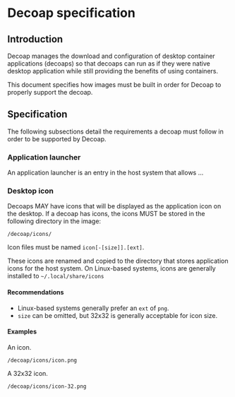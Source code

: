 # Decoap specification

## Introduction
Decoap manages the download and configuration of desktop container applications (decoaps) so that decoaps can run as if they were native desktop application while still providing the benefits of using containers.

This document specifies how images must be built in order for Decoap to properly support the decoap.

## Specification

The following subsections detail the requirements a decoap must follow in order to be supported by Decoap.

### Application launcher

An application launcher is an entry in the host system that allows ...

### Desktop icon

Decoaps MAY have icons that will be displayed as the application icon on the desktop. If a decoap has icons, the icons MUST be stored in the following directory in the image:

```text
/decoap/icons/
```

Icon files must be named `icon[-[size]].[ext]`.

These icons are renamed and copied to the directory that stores application icons for the host system. On Linux-based systems, icons are generally installed to `~/.local/share/icons`

#### Recommendations

* Linux-based systems generally prefer an `ext` of `png`.
* `size` can be omitted, but 32x32 is generally acceptable for icon size.

#### Examples

An icon.

```
/decoap/icons/icon.png
```

A 32x32 icon.

```
/decoap/icons/icon-32.png
```

### 
